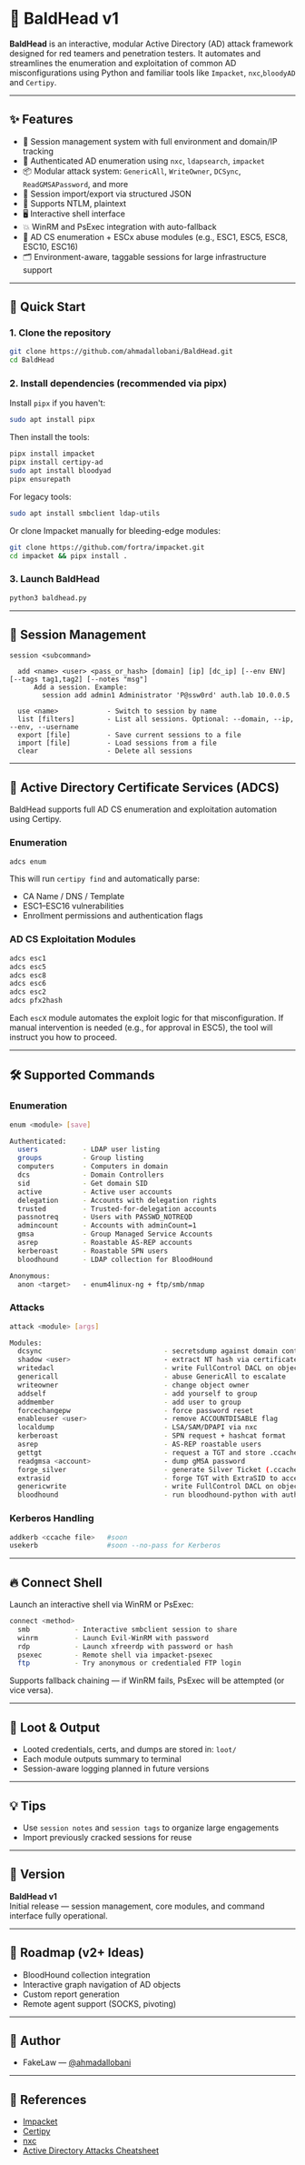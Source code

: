 # 🧠 BaldHead v1

**BaldHead** is an interactive, modular Active Directory (AD) attack framework designed for red teamers and penetration testers. It automates and streamlines the enumeration and exploitation of common AD misconfigurations using Python and familiar tools like `Impacket`, `nxc`,`bloodyAD` and `Certipy`.

---

## ✨ Features

- 🎯 Session management system with full environment and domain/IP tracking
- 🔐 Authenticated AD enumeration using `nxc`, `ldapsearch`, `impacket`
- 📦 Modular attack system: `GenericAll`, `WriteOwner`, `DCSync`, `ReadGMSAPassword`, and more
- 🧾 Session import/export via structured JSON
- 🪪 Supports NTLM, plaintext
- 🖥️ Interactive shell interface
- 💥 WinRM and PsExec integration with auto-fallback
- 🔑 AD CS enumeration + ESCx abuse modules (e.g., ESC1, ESC5, ESC8, ESC10, ESC16)
- 🗂 Environment-aware, taggable sessions for large infrastructure support

---

## 🚀 Quick Start

### 1. Clone the repository

```bash
git clone https://github.com/ahmadallobani/BaldHead.git
cd BaldHead
```

### 2. Install dependencies (recommended via pipx)

Install `pipx` if you haven't:
```bash
sudo apt install pipx
```

Then install the tools:
```bash
pipx install impacket
pipx install certipy-ad
sudo apt install bloodyad
pipx ensurepath

```

For legacy tools:
```bash
sudo apt install smbclient ldap-utils
```

Or clone Impacket manually for bleeding-edge modules:
```bash
git clone https://github.com/fortra/impacket.git
cd impacket && pipx install .
```

### 3. Launch BaldHead

```bash
python3 baldhead.py
```

---

## 🧠 Session Management

```
session <subcommand>

  add <name> <user> <pass_or_hash> [domain] [ip] [dc_ip] [--env ENV] [--tags tag1,tag2] [--notes "msg"]
      Add a session. Example:
        session add admin1 Administrator 'P@ssw0rd' auth.lab 10.0.0.5

  use <name>            - Switch to session by name
  list [filters]        - List all sessions. Optional: --domain, --ip, --env, --username
  export [file]         - Save current sessions to a file
  import [file]         - Load sessions from a file
  clear                 - Delete all sessions

```
---

## 🔐 Active Directory Certificate Services (ADCS)

BaldHead supports full AD CS enumeration and exploitation automation using Certipy.

### Enumeration

```bash
adcs enum
```

This will run `certipy find` and automatically parse:

- CA Name / DNS / Template
- ESC1–ESC16 vulnerabilities
- Enrollment permissions and authentication flags

### AD CS Exploitation Modules

```bash
adcs esc1
adcs esc5
adcs esc8
adcs esc6
adcs esc2
adcs pfx2hash
```

Each `escX` module automates the exploit logic for that misconfiguration. If manual intervention is needed (e.g., for approval in ESC5), the tool will instruct you how to proceed.

---

## 🛠 Supported Commands

### Enumeration

```bash
enum <module> [save]

Authenticated:
  users           - LDAP user listing
  groups          - Group listing
  computers       - Computers in domain
  dcs             - Domain Controllers
  sid             - Get domain SID
  active          - Active user accounts
  delegation      - Accounts with delegation rights
  trusted         - Trusted-for-delegation accounts
  passnotreq      - Users with PASSWD_NOTREQD
  admincount      - Accounts with adminCount=1
  gmsa            - Group Managed Service Accounts
  asrep           - Roastable AS-REP accounts
  kerberoast      - Roastable SPN users
  bloodhound      - LDAP collection for BloodHound

Anonymous:
  anon <target>   - enum4linux-ng + ftp/smb/nmap


```

### Attacks

```bash
attack <module> [args]

Modules:
  dcsync                              - secretsdump against domain controller
  shadow <user>                       - extract NT hash via certificate shadow
  writedacl                           - write FullControl DACL on object
  genericall                          - abuse GenericAll to escalate
  writeowner                          - change object owner
  addself                             - add yourself to group
  addmember                           - add user to group
  forcechangepw                       - force password reset
  enableuser <user>                   - remove ACCOUNTDISABLE flag
  localdump                           - LSA/SAM/DPAPI via nxc
  kerberoast                          - SPN request + hashcat format
  asrep                               - AS-REP roastable users
  gettgt                              - request a TGT and store .ccache
  readgmsa <account>                  - dump gMSA password
  forge_silver                        - generate Silver Ticket (.ccache)
  extrasid                            - forge TGT with ExtraSID to access parent domain
  genericwrite                        - write FullControl DACL on object
  bloodhound                          - run bloodhound-python with auth
```

### Kerberos Handling

```bash
addkerb <ccache file>   #soon
usekerb                 #soon --no-pass for Kerberos
```

---

## 🔥 Connect Shell

Launch an interactive shell via WinRM or PsExec:

```bash
connect <method>
  smb           - Interactive smbclient session to share
  winrm         - Launch Evil-WinRM with password
  rdp           - Launch xfreerdp with password or hash
  psexec        - Remote shell via impacket-psexec
  ftp           - Try anonymous or credentialed FTP login

```

Supports fallback chaining — if WinRM fails, PsExec will be attempted (or vice versa).

---

## 📁 Loot & Output

- Looted credentials, certs, and dumps are stored in: `loot/`
- Each module outputs summary to terminal
- Session-aware logging planned in future versions

---

## 💡 Tips

- Use `session notes` and `session tags` to organize large engagements
- Import previously cracked sessions for reuse

---


## 📌 Version

**BaldHead v1**  
Initial release — session management, core modules, and command interface fully operational.

---

## 🧩 Roadmap (v2+ Ideas)

- BloodHound collection integration
- Interactive graph navigation of AD objects
- Custom report generation
- Remote agent support (SOCKS, pivoting)

---

## 🧙 Author

- FakeLaw — [@ahmadallobani](https://github.com/ahmadallobani) 

---

## 🔗 References

- [Impacket](https://github.com/fortra/impacket)
- [Certipy](https://github.com/ly4k/Certipy)
- [nxc](https://github.com/AlboSecurity/nxc)
- [Active Directory Attacks Cheatsheet](https://github.com/S1ckB0y1337/Active-Directory-Exploitation-Cheat-Sheet)
